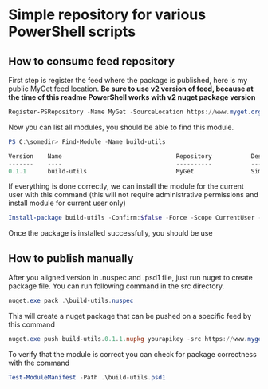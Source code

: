 # Simple repository for various PowerShell scripts

## How to consume feed repository

First step is register the feed where the package is published, here is my public MyGet feed location. **Be sure to use v2 version of feed, because at the time of this readme PowerShell works with v2 nuget package version**

```Powershell
Register-PSRepository -Name MyGet -SourceLocation https://www.myget.org/F/alkampfer/api/v2
```

Now you can list all modules, you should be able to find this module.

```Powershell
PS C:\somedir> Find-Module -Name build-utils

Version    Name                                Repository           Description
-------    ----                                ----------           -----------
0.1.1      build-utils                         MyGet                Simple utilities to simplify build of .NET project
```

If everything is done correctly, we can install the module for the current user with this command (this will not require administrative permissions and install module for current user only)

```Powershell
Install-package build-utils -Confirm:$false -Force -Scope CurrentUser -Verbose
```

Once the package is installed successfully, you should be use

## How to publish manually

After you aligned version in .nuspec and .psd1 file, just run nuget to create package file. You can
run following command in the src directory.

```Powershell
nuget.exe pack .\build-utils.nuspec
```

This will create a nuget package that can be pushed on a specific feed by this command 

```Powershell
nuget.exe push build-utils.0.1.1.nupkg yourapikey -src https://www.myget.org/F/alkampfer/api/v3/index.json
```

To verify that the module is correct you can check for package correctness with the command

```Powershell
Test-ModuleManifest -Path .\build-utils.psd1
```
